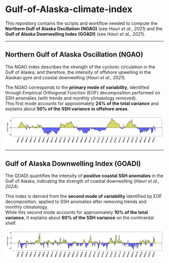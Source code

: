 # Gulf-of-Alaska-climate-index

This repository contains the scripts and workflow needed to compute the **Northern Gulf of Alaska Oscillation (NGAO)** (see *Hauri et al., 2021*) and the **Gulf of Alaska Downwelling Index (GOADI)** (see *Hauri et al., 2021*).  

---

## Northern Gulf of Alaska Oscillation (NGAO)

The NGAO index describes the strength of the cyclonic circulation in the Gulf of Alaska, and therefore, the intensity of offshore upwelling in the Alaskan gyre and coastal downwelling (*Hauri et al., 2021*).  

The NGAO corresponds to the **primary mode of variability**, identified through Empirical Orthogonal Function (EOF) decomposition performed on SSH anomalies (with trends and monthly climatology removed).  
This first mode accounts for approximately **24% of the total variance** and explains about **50% of the SSH variance in offshore areas**.

![NGAO index](NGAO_mon.png)

---

## Gulf of Alaska Downwelling Index (GOADI)

The GOADI quantifies the intensity of **positive coastal SSH anomalies** in the Gulf of Alaska, indicating the strength of coastal downwelling (*Hauri et al., 2024*).  

This index is derived from the **second mode of variability** identified by EOF decomposition, applied to SSH anomalies after removing trends and monthly climatology.  
While this second mode accounts for approximately **10% of the total variance**, it explains about **60% of the SSH variance** on the continental shelf.

![GOADI index](GOADI_mon.png)
